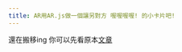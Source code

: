 ```yaml
---
title: AR用AR.js做一個讓另對方 喔喔喔喔! 的小卡片吧!
---
```


還在搬移ing 你可以先看原本[文章](https://medium.com/髒桶子/line-bot一定要對談的介面嗎-對談介面的價值在哪裡-dc72681885ef)

<disqus />